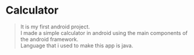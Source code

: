 # Calculator

> It is my first android project. \
> I made a simple calculator in android using the main components of the android framework. \
> Language that i used to make this app is java.
